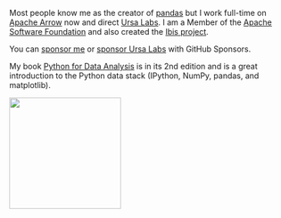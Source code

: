 Most people know me as the creator of [pandas][1] but I work full-time on
[Apache Arrow][2] now and direct [Ursa Labs][4]. I am a Member of the [Apache
Software Foundation][7] and also created the [Ibis project][8].

You can [sponsor me][5] or [sponsor Ursa Labs][6] with GitHub Sponsors.

My book [Python for Data Analysis][3] is in its 2nd edition and is a great
introduction to the Python data stack (IPython, NumPy, pandas, and matplotlib).

<a href="https://amzn.to/2KI5JJw">
  <img class="img-responsive" src="https://covers.oreillystatic.com/images/0636920050896/cat.gif"
       height="200" alt="">
</a>

[1]: https://github.com/pandas-dev/pandas
[2]: http://github.com/apache/arrow
[3]: https://amzn.to/2KI5JJw
[4]: https://ursalabs.org/
[5]: https://github.com/sponsors/wesm
[6]: https://github.com/sponsors/ursa-labs
[7]: https://apache.org
[8]: http://github.com/ibis-project/ibis